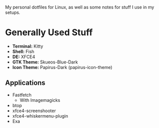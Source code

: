 My personal dotfiles for Linux, as well as some notes for stuff I use in my setups.

# Generally Used Stuff
* **Terminal:** Kitty
* **Shell:** Fish
* **DE:** XFCE4
* **GTK Theme:** Skueos-Blue-Dark
* **Icon Theme:**  Papirus-Dark (papirus-icon-theme)

## Applications
* Fastfetch
   * With Imagemagicks
* btop
* xfce4-screenshooter
* xfce4-whiskermenu-plugin
* Exa
